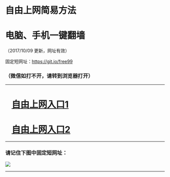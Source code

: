 ﻿# 自由上网简易方法

# 电脑、手机一键翻墙

（2017/10/09 更新，网址有效）

固定短网址：https://git.io/free99

### （微信如打不开，请转到浏览器打开）


***





# &nbsp;&nbsp; <a href="http://ft1678627970.fwq-tz-1001.info/fwqtz01.html?t=10090016930 " target="_blank">自由上网入口1</a>
# &nbsp;&nbsp; <a href="http://ft1903115034.fwq-tz-1002.info/fwqtz02.html?t=100900117236 " target="_blank">自由上网入口2</a>
***

### 请记住下图中固定短网址：

<img src="https://s3-us-west-2.amazonaws.com/fwq-1001/yjfq-20170905okok.png" /> 


***

